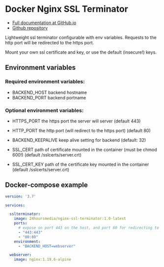 # Docker Nginx SSL Terminator

* [Full documentation at GitHub.io](https://24hoursmedia.github.io/docker-nginx-ssl-terminator/)
* [Github repository](https://github.com/24HOURSMEDIA/docker-nginx-ssl-terminator)

Lightweight ssl terminator configurable with env variables.
Requests to the http port will be redirected to the https port.

Mount your own ssl certificate and key, or use the default (insecure!) keys.

## Environment variables

### Required environment variables:

- BACKEND_HOST backend hostname
- BACKEND_PORT backend portname

### Optional environment variables:

- HTTPS_PORT the https port the server will server (default 443)
- HTTP_PORT the http port (will redirect to the https port) (default 80)

- BACKEND_KEEPALIVE keep alive setting for backend (default: 32)

- SSL_CERT path of certificate mounted in the container (must be chmod 600!) (default /sslcerts/server.crt)
- SSL_CERT_KEY path of the certificate key mounted in the container  (default /sslcerts/server.crt)

## Docker-compose example

```yaml
version: '3.7'

services:

  sslterminator:
    image: 24hoursmedia/nginx-ssl-terminator:1.0-latest
    ports:
      # expose on port 443 on the host, and port 80 for redirecting to 443
      - "443:443"
      - "80:80"
    environment:
      - "BACKEND_HOST=webserver"

  webserver:
    image: nginx:1.19.6-alpine
```